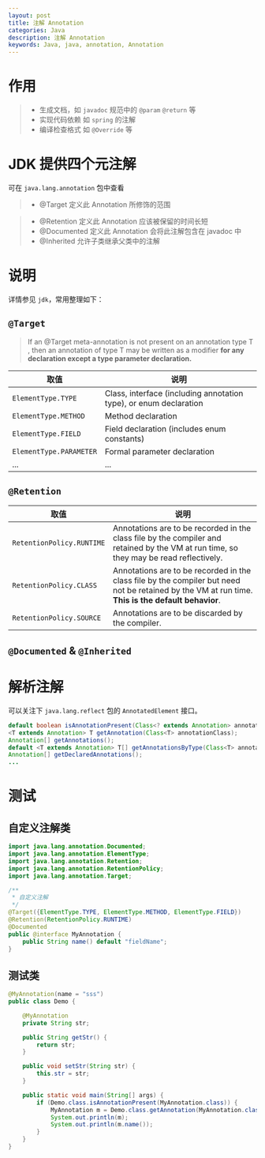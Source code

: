 ```yaml
---
layout: post
title: 注解 Annotation
categories: Java
description: 注解 Annotation
keywords: Java, java, annotation, Annotation
---
```


# 作用

> - 生成文档，如 `javadoc` 规范中的 `@param` `@return` 等
> - 实现代码依赖 如 `spring` 的注解
> - 编译检查格式 如 `@Override` 等

# JDK 提供四个元注解

可在 `java.lang.annotation` 包中查看

> - @Target     定义此 Annotation 所修饰的范围

> - @Retention  定义此 Annotation 应该被保留的时间长短
> - @Documented 定义此 Annotation 会将此注解包含在 javadoc 中
> - @Inherited  允许子类继承父类中的注解

# 说明

详情参见 `jdk`，常用整理如下：

## `@Target`

> If an @Target meta-annotation is not present on an annotation type T , then an annotation of type T may be written as a modifier **for any declaration except a type parameter declaration.**

|取值|说明|
|----------|--------|
|`ElementType.TYPE`|Class, interface (including annotation type), or enum declaration|
|`ElementType.METHOD`|Method declaration|
|`ElementType.FIELD`|Field declaration (includes enum constants)|
|`ElementType.PARAMETER`|Formal parameter declaration|
|...|...|

## `@Retention`

|取值|说明|
|----------|--------|
|`RetentionPolicy.RUNTIME`|Annotations are to be recorded in the class file by the compiler and retained by the VM at run time, so they may be read reflectively.|
|`RetentionPolicy.CLASS`|Annotations are to be recorded in the class file by the compiler but need not be retained by the VM at run time.  **This is the default behavior**.|
|`RetentionPolicy.SOURCE`|Annotations are to be discarded by the compiler.|

## `@Documented` & `@Inherited`

# 解析注解

可以关注下 `java.lang.reflect` 包的 `AnnotatedElement` 接口。

```java
default boolean isAnnotationPresent(Class<? extends Annotation> annotationClass) {...}
<T extends Annotation> T getAnnotation(Class<T> annotationClass);
Annotation[] getAnnotations();
default <T extends Annotation> T[] getAnnotationsByType(Class<T> annotationClass) {...}
Annotation[] getDeclaredAnnotations();
...
```

# 测试

## 自定义注解类

```java
import java.lang.annotation.Documented;
import java.lang.annotation.ElementType;
import java.lang.annotation.Retention;
import java.lang.annotation.RetentionPolicy;
import java.lang.annotation.Target;

/**
 * 自定义注解
 */
@Target({ElementType.TYPE, ElementType.METHOD, ElementType.FIELD})
@Retention(RetentionPolicy.RUNTIME)
@Documented
public @interface MyAnnotation {
    public String name() default "fieldName";
}
```

## 测试类

```java
@MyAnnotation(name = "sss")
public class Demo {

    @MyAnnotation
    private String str;

    public String getStr() {
        return str;
    }

    public void setStr(String str) {
        this.str = str;
    }

    public static void main(String[] args) {
        if (Demo.class.isAnnotationPresent(MyAnnotation.class)) {
            MyAnnotation m = Demo.class.getAnnotation(MyAnnotation.class);
            System.out.println(m);
            System.out.println(m.name());
        }
    }
}
```
